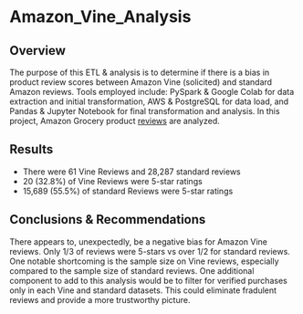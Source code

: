 # Amazon_Vine_Analysis

## Overview
The purpose of this ETL & analysis is to determine if there is a bias in product review scores between Amazon Vine (solicited) and standard Amazon reviews.
Tools employed include: PySpark & Google Colab for data extraction and initial transformation, AWS & PostgreSQL for data load, and Pandas & Jupyter Notebook for final transformation and analysis. In this project, Amazon Grocery product [reviews](https://s3.amazonaws.com/amazon-reviews-pds/tsv/amazon_reviews_us_Grocery_v1_00.tsv.gz) are analyzed.

## Results

* There were 61 Vine Reviews and 28,287 standard reviews 
* 20 (32.8%) of Vine Reviews were 5-star ratings
* 15,689 (55.5%) of standard Reviews were 5-star ratings

## Conclusions & Recommendations
There appears to, unexpectedly, be a negative bias for Amazon Vine reviews. Only 1/3 of reviews were 5-stars vs over 1/2 for standard reviews. One notable shortcoming is the sample size on Vine reviews, especially compared to the sample size of standard reviews. One additional component to add to this analysis would be to filter for verified purchases only in each Vine and standard datasets. This could eliminate fradulent reviews and provide a more trustworthy picture.
